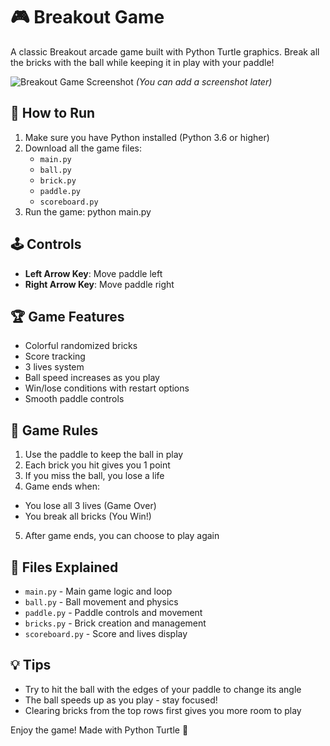 # 🎮 Breakout Game

A classic Breakout arcade game built with Python Turtle graphics. Break all the bricks with the ball while keeping it in play with your paddle!

![Breakout Game Screenshot](game_screenshot.png) *(You can add a screenshot later)*

## 🚀 How to Run
1. Make sure you have Python installed (Python 3.6 or higher)
2. Download all the game files:
   - `main.py`
   - `ball.py`
   - `brick.py` 
   - `paddle.py`
   - `scoreboard.py`
3. Run the game: python main.py


## 🕹️ Controls
- **Left Arrow Key**: Move paddle left
- **Right Arrow Key**: Move paddle right

## 🏆 Game Features
- Colorful randomized bricks
- Score tracking
- 3 lives system
- Ball speed increases as you play
- Win/lose conditions with restart options
- Smooth paddle controls

## 🧱 Game Rules
1. Use the paddle to keep the ball in play
2. Each brick you hit gives you 1 point
3. If you miss the ball, you lose a life
4. Game ends when:
- You lose all 3 lives (Game Over)
- You break all bricks (You Win!)
5. After game ends, you can choose to play again

## 📁 Files Explained
- `main.py` - Main game logic and loop
- `ball.py` - Ball movement and physics
- `paddle.py` - Paddle controls and movement  
- `bricks.py` - Brick creation and management
- `scoreboard.py` - Score and lives display

## 💡 Tips
- Try to hit the ball with the edges of your paddle to change its angle
- The ball speeds up as you play - stay focused!
- Clearing bricks from the top rows first gives you more room to play

Enjoy the game! Made with Python Turtle 🐢
